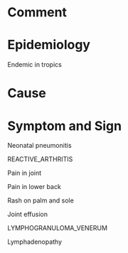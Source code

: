 # Comment

# Epidemiology

Endemic in tropics

# Cause

# Symptom and Sign

Neonatal pneumonitis

REACTIVE_ARTHRITIS

Pain in joint

Pain in lower back

Rash on palm and sole

Joint effusion

LYMPHOGRANULOMA_VENERUM

Lymphadenopathy
